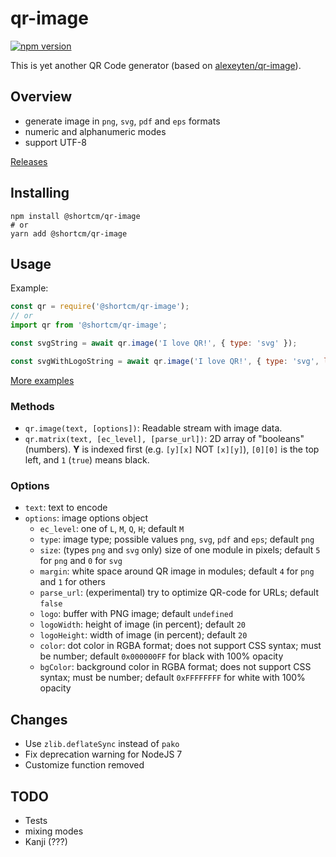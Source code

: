 qr-image
========

[![npm version](https://badge.fury.io/js/%40shortcm%2Fqr-image.svg)](https://badge.fury.io/js/%40shortcm%2Fqr-image)

This is yet another QR Code generator (based on [alexeyten/qr-image](https://github.com/alexeyten/qr-image)).

Overview
--------

  * generate image in `png`, `svg`, `pdf` and `eps` formats
  * numeric and alphanumeric modes
  * support UTF-8

[Releases](https://github.com/Short-io/qr-image/releases)

Installing
-----

```shell
npm install @shortcm/qr-image
# or
yarn add @shortcm/qr-image
```

Usage
-----

Example:
```javascript
const qr = require('@shortcm/qr-image');
// or
import qr from '@shortcm/qr-image';

const svgString = await qr.image('I love QR!', { type: 'svg' });

const svgWithLogoString = await qr.image('I love QR!', { type: 'svg', logo: fs.openFileSync('my logo') });
```

[More examples](./examples)

### Methods

  * `qr.image(text, [options])`: Readable stream with image data.
  * `qr.matrix(text, [ec_level], [parse_url])`: 2D array of "booleans" (numbers). __Y__ is indexed first (e.g. `[y][x]` NOT `[x][y]`), `[0][0]` is the top left, and `1` (`true`) means black.

### Options

  * `text`: text to encode
  * `options`: image options object
    * `ec_level`: one of `L`, `M`, `Q`, `H`; default `M`
    * `type`: image type; possible values `png`, `svg`, `pdf` and `eps`; default `png`
    * `size`: (types `png` and `svg` only) size of one module in pixels; default `5` for `png` and `0` for `svg`
    * `margin`: white space around QR image in modules; default `4` for `png` and `1` for others
    * `parse_url`: (experimental) try to optimize QR-code for URLs; default `false`
    * `logo`: buffer with PNG image; default `undefined`
    * `logoWidth`: height of image (in percent); default `20`
    * `logoHeight`: width of image (in percent); default `20`
    * `color`: dot color in RGBA format; does not support CSS syntax; must be number; default `0x000000FF` for black with 100% opacity
    * `bgColor`: background color in RGBA format; does not support CSS syntax; must be number; default `0xFFFFFFFF` for white with 100% opacity

Changes
-------

  * Use `zlib.deflateSync` instead of `pako`
  * Fix deprecation warning for NodeJS 7
  * Customize function removed

TODO
----

  * Tests
  * mixing modes
  * Kanji (???)
